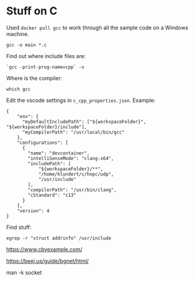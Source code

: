 # Stuff on C

Used `docker pull gcc` to work through all the sample code on a Windows machine.

```
gcc -o main *.c
```


Find out where include files are:
```
`gcc -print-prog-name=cpp` -v
```

Where is the compiler:
```
which gcc
```
Edit the vscode settings in `c_cpp_properties.json`. Example:
```
{
    "env": {
      "myDefaultIncludePath": ["${workspaceFolder}", "${workspaceFolder}/include"],
      "myCompilerPath": "/usr/local/bin/gcc"
    },
    "configurations": [
      {
        "name": "devcontainer",
        "intelliSenseMode": "clang-x64",
        "includePath": [
            "${workspaceFolder}/**",
            "/home/klundert/c/hnpc/udp",
            "/usr/include"
        ],        
        "compilerPath": "/usr/bin/clang",
        "cStandard": "c13"
      }
    ],
    "version": 4
}

```

Find stuff:
```
egrep -r "struct addrinfo" /usr/include
```

https://www.cbyexample.com/

https://beej.us/guide/bgnet/html/

man -k socket 
